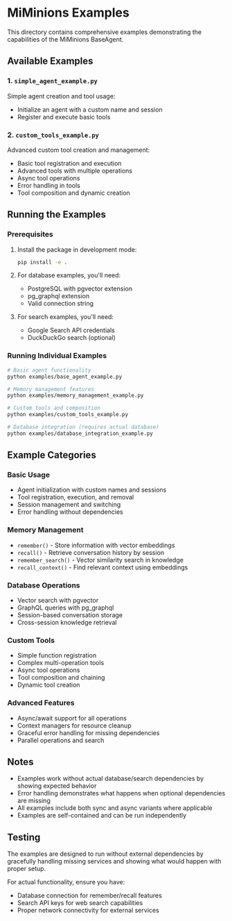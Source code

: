 # MiMinions Examples

This directory contains comprehensive examples demonstrating the capabilities of the MiMinions BaseAgent.

## Available Examples

### 1. `simple_agent_example.py`
Simple agent creation and tool usage:
- Initialize an agent with a custom name and session
- Register and execute basic tools

### 2. `custom_tools_example.py`
Advanced custom tool creation and management:
- Basic tool registration and execution
- Advanced tools with multiple operations
- Async tool operations
- Error handling in tools
- Tool composition and dynamic creation

## Running the Examples

### Prerequisites

1. Install the package in development mode:
   ```bash
   pip install -e .
   ```

2. For database examples, you'll need:
   - PostgreSQL with pgvector extension
   - pg_graphql extension
   - Valid connection string

3. For search examples, you'll need:
   - Google Search API credentials
   - DuckDuckGo search (optional)

### Running Individual Examples

```bash
# Basic agent functionality
python examples/base_agent_example.py

# Memory management features
python examples/memory_management_example.py

# Custom tools and composition
python examples/custom_tools_example.py

# Database integration (requires actual database)
python examples/database_integration_example.py
```

## Example Categories

### Basic Usage
- Agent initialization with custom names and sessions
- Tool registration, execution, and removal
- Session management and switching
- Error handling without dependencies

### Memory Management
- `remember()` - Store information with vector embeddings
- `recall()` - Retrieve conversation history by session
- `remember_search()` - Vector similarity search in knowledge
- `recall_context()` - Find relevant context using embeddings

### Database Operations
- Vector search with pgvector
- GraphQL queries with pg_graphql
- Session-based conversation storage
- Cross-session knowledge retrieval

### Custom Tools
- Simple function registration
- Complex multi-operation tools
- Async tool operations
- Tool composition and chaining
- Dynamic tool creation

### Advanced Features
- Async/await support for all operations
- Context managers for resource cleanup
- Graceful error handling for missing dependencies
- Parallel operations and search

## Notes

- Examples work without actual database/search dependencies by showing expected behavior
- Error handling demonstrates what happens when optional dependencies are missing
- All examples include both sync and async variants where applicable
- Examples are self-contained and can be run independently

## Testing

The examples are designed to run without external dependencies by gracefully handling missing services and showing what would happen with proper setup.

For actual functionality, ensure you have:
- Database connection for remember/recall features
- Search API keys for web search capabilities
- Proper network connectivity for external services